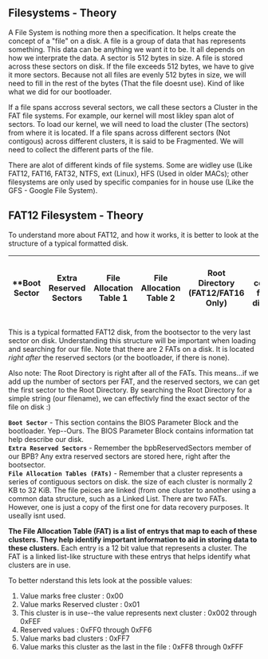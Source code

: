 ## Filesystems - Theory

A File System is nothing more then a specification. It helps create the concept of a "file" on a disk. A file is a group of data that has represents something. This data can be anything we want it to be. It all depends on how we interprate the data. A sector is 512 bytes in size. A file is stored across these sectors on disk. If the file exceeds 512 bytes, we have to give it more sectors. Because not all files are evenly 512 bytes in size, we will need to fill in the rest of the bytes (That the file doesnt use). Kind of like what we did for our bootloader.

If a file spans accross several sectors, we call these sectors a Cluster in the FAT file systems. For example, our kernel will most likley span alot of sectors. To load our kernel, we will need to load the cluster (The sectors) from where it is located. If a file spans across different sectors (Not contigous) across different clusters, it is said to be Fragmented. We will need to collect the different parts of the file.

There are alot of different kinds of file systems. Some are widley use (Like FAT12, FAT16, FAT32, NTFS, ext (Linux), HFS (Used in older MACs); other filesystems are only used by specific companies for in house use (Like the GFS - Google File System).

## FAT12 Filesystem - Theory
To understand more about FAT12, and how it works, it is better to look at the structure of a typical formatted disk. 

**Boot Sector | Extra Reserved Sectors| File Allocation Table 1 | File Allocation Table 2 | Root Directory (FAT12/FAT16 Only) | Data Region containng files and directories **|
------------|------------------------|-------------------------|-------------------------|-----------------------------------|---------------------------------------------|

This is a typical formatted FAT12 disk, from the bootsector to the very last sector on disk. Understanding this structure will be important when loading and searching for our file. Note that there are 2 FATs on a disk. It is located *right after* the reserved sectors (or the bootloader, if there is none).

Also note: The Root Directory is right after all of the FATs. This means...if we add up the number of sectors per FAT, and the reserved sectors, we can get the first sector to the Root Directory. By searching the Root Directory for a simple string (our filename), we can effectivly find the exact sector of the file on disk :) 

**`Boot Sector`** - This section contains the BIOS Parameter Block and the bootloader. Yep--Ours. The BIOS Parameter Block contains information tat help describe our disk.</br>
**`Extra Reserved Sectors`** - Remember the bpbReservedSectors member of our BPB? Any extra reserved sectors are stored here, right after the bootsector. </br>
**`File Allocation Tables (FATs)`** - Remember that a cluster represents a series of contiguous sectors on disk. the size of each cluster is normally 2 KB to 32 KiB. The file peices are linked (from one cluster to another using a common data structure, such as a Linked List. There are two FATs. However, one is just a copy of the first one for data recovery purposes. It useally isnt used.

**The File Allocation Table (FAT) is a list of entrys that map to each of these clusters. They help identify important information to aid in storing data to these clusters.** Each entry is a 12 bit value that represents a cluster. The FAT is a linked list-like structure with these entrys that helps identify what clusters are in use.

To better nderstand this lets look at the possible values: 
1. Value marks free cluster : 0x00
2. Value marks Reserved cluster : 0x01
3. This cluster is in use--the value represents next cluster : 0x002 through 0xFEF
4. Reserved values : 0xFF0 through 0xFF6
5. Value marks bad clusters : 0xFF7
6. Value marks this cluster as the last in the file : 0xFF8 through 0xFFF

